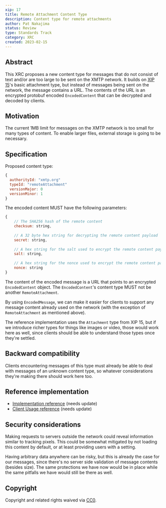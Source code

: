 ```yaml
---
xip: 17
title: Remote Attachment Content Type
description: Content type for remote attachments
author: Pat Nakajima
status: Review
type: Standards Track
category: XRC
created: 2023-02-15
---
```


## Abstract

This XRC proposes a new content type for messages that do not consist of text and/or are too large to be sent on the XMTP network. It builds on [XIP 15](https://github.com/xmtp/XIPs/pull/15)'s basic attachment type, but instead of messages being sent on the network, the message contains a URL. The contents of the URL is an encrypted protobuf encoded `EncodedContent` that can be decrypted and decoded by clients.

## Motivation

The current 1MB limit for messages on the XMTP network is too small for many types of content. To enable larger files, external storage is going to be necessary.

## Specification

Proposed content type:

```js
{
  authorityId: "xmtp.org"
  typeId: "remoteAttachment"
  versionMajor: 0
  versionMinor: 1
}
```

The encoded content MUST have the following parameters:

```js
{
	// The SHA256 hash of the remote content
	checksum: string,
	
	// A 32 byte hex string for decrypting the remote content payload
	secret: string,
	
	// A hex string for the salt used to encrypt the remote content payload
	salt: string,
	
	// A hex string for the nonce used to encrypt the remote content payload
	nonce: string
}
```

The content of the encoded message is a URL that points to an encrypted `EncodedContent` object. The `EncodedContent`'s content type MUST not be another `RemoteAttachment`.

By using `EncodedMessage`, we can make it easier for clients to support any message content already used on the network (with the exception of `RemoteAttachment` as mentioned above).

The reference implementation uses the `Attachment` type from XIP 15, but if we introduce richer types for things like images or video, those would work here as well, since clients should be able to understand those types once they're settled.

## Backward compatibility

Clients encountering messages of this type must already be able to deal with messages of an unknown content type, so whatever considerations they're making there should work here too.

## Reference implementation

- [Implementation reference](https://github.com/xmtp/xmtp-ios/pull/68) (needs update)
- [Client Usage reference](https://github.com/xmtp-labs/xmtp-inbox-ios/pull/83) (needs update)

## Security considerations

Making requests to servers outside the network could reveal information similar to tracking pixels. This could be somewhat mitigated by not loading this content by default, or at least providing users with a setting.

Having arbitrary data anywhere can be risky, but this is already the case for our messages, since there's no server side validation of message contents (besides size). The same protections we have now would be in place while the same pitfalls we have would still be there as well.

## Copyright

Copyright and related rights waived via [CC0](https://creativecommons.org/publicdomain/zero/1.0/).
